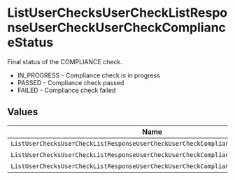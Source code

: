 # ListUserChecksUserCheckListResponseUserCheckUserCheckComplianceStatus

Final status of the COMPLIANCE check.
* IN_PROGRESS - Compliance check is in progress
* PASSED - Compliance check passed
* FAILED - Compliance check failed


## Values

| Name                                                                              | Value                                                                             |
| --------------------------------------------------------------------------------- | --------------------------------------------------------------------------------- |
| `ListUserChecksUserCheckListResponseUserCheckUserCheckComplianceStatusInProgress` | IN_PROGRESS                                                                       |
| `ListUserChecksUserCheckListResponseUserCheckUserCheckComplianceStatusPassed`     | PASSED                                                                            |
| `ListUserChecksUserCheckListResponseUserCheckUserCheckComplianceStatusFailed`     | FAILED                                                                            |